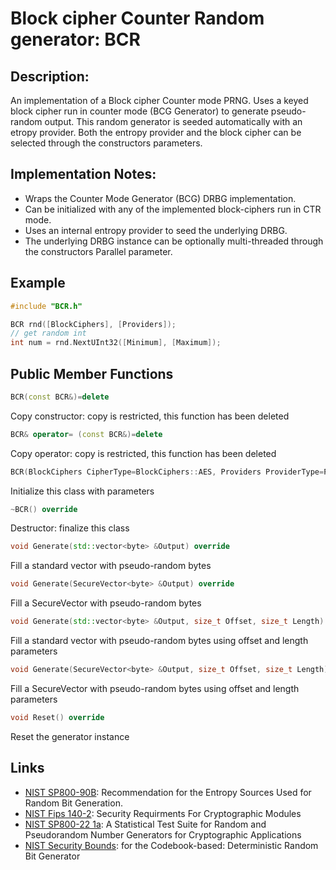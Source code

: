 # Block cipher Counter Random generator: BCR

## Description:
An implementation of a Block cipher Counter mode PRNG. 
Uses a keyed block cipher run in counter mode (BCG Generator) to generate pseudo-random output.
This random generator is seeded automatically with an etropy provider.
Both the entropy provider and the block cipher can be selected through the constructors parameters.

## Implementation Notes: 
* Wraps the Counter Mode Generator (BCG) DRBG implementation. 
* Can be initialized with any of the implemented block-ciphers run in CTR mode. 
* Uses an internal entropy provider to seed the underlying DRBG. 
* The underlying DRBG instance can be optionally multi-threaded through the constructors Parallel parameter.

## Example
```cpp
#include "BCR.h"

BCR rnd([BlockCiphers], [Providers]);
// get random int
int num = rnd.NextUInt32([Minimum], [Maximum]);
```
       
## Public Member Functions
```cpp
BCR(const BCR&)=delete
```
Copy constructor: copy is restricted, this function has been deleted

```cpp
BCR& operator= (const BCR&)=delete
```
Copy operator: copy is restricted, this function has been deleted
 
```cpp
BCR(BlockCiphers CipherType=BlockCiphers::AES, Providers ProviderType=Providers::ACP, bool Parallel=false)
```
Initialize this class with parameters
 
```cpp
~BCR() override
```
Destructor: finalize this class

```cpp
void Generate(std::vector<byte> &Output) override
```
Fill a standard vector with pseudo-random bytes

```cpp
void Generate(SecureVector<byte> &Output) override
```
Fill a SecureVector with pseudo-random bytes

```cpp
void Generate(std::vector<byte> &Output, size_t Offset, size_t Length) override
```
Fill a standard vector with pseudo-random bytes using offset and length parameters

```cpp
void Generate(SecureVector<byte> &Output, size_t Offset, size_t Length) override
```
Fill a SecureVector with pseudo-random bytes using offset and length parameters

```cpp
void Reset() override
```
Reset the generator instance 

## Links

* [NIST SP800-90B](http://csrc.nist.gov/publications/drafts/800-90/draft-sp800-90b.pdf): Recommendation for the Entropy Sources Used for Random Bit Generation.
* [NIST Fips 140-2](http://csrc.nist.gov/publications/fips/fips140-2/fips1402.pdf): Security Requirments For Cryptographic Modules
* [NIST SP800-22 1a](http://csrc.nist.gov/groups/ST/toolkit/rng/documents/SP800-22rev1a.pdf): A Statistical Test Suite for Random and Pseudorandom Number Generators for Cryptographic Applications
* [NIST Security Bounds](http://eprint.iacr.org/2006/379.pdf):  for the Codebook-based: Deterministic Random Bit Generator
   
